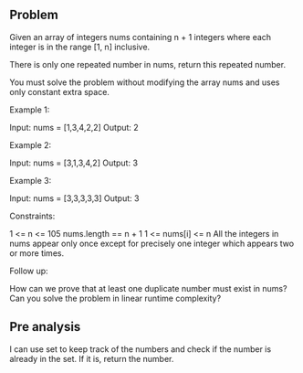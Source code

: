 ## Problem

Given an array of integers nums containing n + 1 integers where each integer is in the range [1, n] inclusive.

There is only one repeated number in nums, return this repeated number.

You must solve the problem without modifying the array nums and uses only constant extra space.



Example 1:

Input: nums = [1,3,4,2,2]
Output: 2

Example 2:

Input: nums = [3,1,3,4,2]
Output: 3

Example 3:

Input: nums = [3,3,3,3,3]
Output: 3



Constraints:

1 <= n <= 105
nums.length == n + 1
1 <= nums[i] <= n
All the integers in nums appear only once except for precisely one integer which appears two or more times.



Follow up:

How can we prove that at least one duplicate number must exist in nums?
Can you solve the problem in linear runtime complexity?

## Pre analysis

I can use set to keep track of the numbers and check if the number is already in the set. If it is, return the number.
